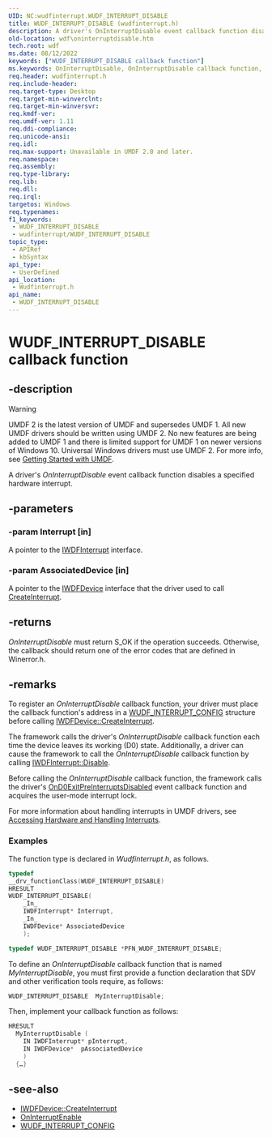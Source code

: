 ```yaml
---
UID: NC:wudfinterrupt.WUDF_INTERRUPT_DISABLE
title: WUDF_INTERRUPT_DISABLE (wudfinterrupt.h)
description: A driver's OnInterruptDisable event callback function disables a specified hardware interrupt.
old-location: wdf\oninterruptdisable.htm
tech.root: wdf
ms.date: 08/12/2022
keywords: ["WUDF_INTERRUPT_DISABLE callback function"]
ms.keywords: OnInterruptDisable, OnInterruptDisable callback function, WUDF_INTERRUPT_DISABLE, WUDF_INTERRUPT_DISABLE callback, umdf.oninterruptdisable, wdf.oninterruptdisable, wudfinterrupt/OnInterruptDisable
req.header: wudfinterrupt.h
req.include-header: 
req.target-type: Desktop
req.target-min-winverclnt: 
req.target-min-winversvr: 
req.kmdf-ver: 
req.umdf-ver: 1.11
req.ddi-compliance: 
req.unicode-ansi: 
req.idl: 
req.max-support: Unavailable in UMDF 2.0 and later.
req.namespace: 
req.assembly: 
req.type-library: 
req.lib: 
req.dll: 
req.irql: 
targetos: Windows
req.typenames: 
f1_keywords:
 - WUDF_INTERRUPT_DISABLE
 - wudfinterrupt/WUDF_INTERRUPT_DISABLE
topic_type:
 - APIRef
 - kbSyntax
api_type:
 - UserDefined
api_location:
 - Wudfinterrupt.h
api_name:
 - WUDF_INTERRUPT_DISABLE
---
```


# WUDF_INTERRUPT_DISABLE callback function

## -description

> [!WARNING]
> UMDF 2 is the latest version of UMDF and supersedes UMDF 1. All new UMDF drivers should be written using UMDF 2. No new features are being added to UMDF 1 and there is limited support for UMDF 1 on newer versions of Windows 10. Universal Windows drivers must use UMDF 2. For more info, see [Getting Started with UMDF](/windows-hardware/drivers/wdf/getting-started-with-umdf-version-2).

A driver's *OnInterruptDisable* event callback function disables a specified hardware interrupt.

## -parameters

### -param Interrupt [in]

A pointer to the [IWDFInterrupt](../wudfddi/nn-wudfddi-iwdfinterrupt.md) interface.

### -param AssociatedDevice [in]

A pointer to the [IWDFDevice](../wudfddi/nn-wudfddi-iwdfdevice.md) interface that the driver used to call [CreateInterrupt](../wudfddi/nf-wudfddi-iwdfdevice3-createinterrupt.md).

## -returns

*OnInterruptDisable*  must return S_OK if the operation succeeds. Otherwise, the callback should return one of the error codes that are defined in Winerror.h.

## -remarks

To register an *OnInterruptDisable* callback function, your driver must place the callback function's address in a [WUDF_INTERRUPT_CONFIG](./ns-wudfinterrupt-_wudf_interrupt_config.md) structure before calling [IWDFDevice::CreateInterrupt](../wudfddi/nf-wudfddi-iwdfdevice3-createinterrupt.md).

The framework calls the driver's *OnInterruptDisable* callback function each time the device leaves its working (D0) state. Additionally, a driver can cause the framework to call the *OnInterruptDisable* callback function by calling [IWDFInterrupt::Disable](../wudfddi/nf-wudfddi-iwdfinterrupt-disable.md).

Before calling the *OnInterruptDisable* callback function, the framework calls the driver's [OnD0ExitPreInterruptsDisabled](../wudfddi/nf-wudfddi-ipnpcallbackhardwareinterrupt-ond0exitpreinterruptsdisabled.md) event callback function and acquires the user-mode interrupt lock.

For more information about handling interrupts in UMDF drivers, see [Accessing Hardware and Handling Interrupts](/windows-hardware/drivers/wdf/accessing-hardware-and-handling-interrupts).

### Examples

The function type is declared in *Wudfinterrupt.h*, as follows.

```cpp
typedef
__drv_functionClass(WUDF_INTERRUPT_DISABLE)
HRESULT
WUDF_INTERRUPT_DISABLE(
    _In_
    IWDFInterrupt* Interrupt,
    _In_
    IWDFDevice* AssociatedDevice
    );

typedef WUDF_INTERRUPT_DISABLE *PFN_WUDF_INTERRUPT_DISABLE;
```

To define an *OnInterruptDisable* callback function that is named *MyInterruptDisable*, you must first provide a function declaration that SDV and other verification tools require, as follows:

```cpp
WUDF_INTERRUPT_DISABLE  MyInterruptDisable;
```

Then, implement your callback function as follows:

```cpp
HRESULT
  MyInterruptDisable (
    IN IWDFInterrupt* pInterrupt,
    IN IWDFDevice*  pAssociatedDevice
    )
  {…}

```

## -see-also

- [IWDFDevice::CreateInterrupt](../wudfddi/nf-wudfddi-iwdfdevice3-createinterrupt.md)
- [OnInterruptEnable](./nc-wudfinterrupt-wudf_interrupt_enable.md)
- [WUDF_INTERRUPT_CONFIG](./ns-wudfinterrupt-_wudf_interrupt_config.md)
